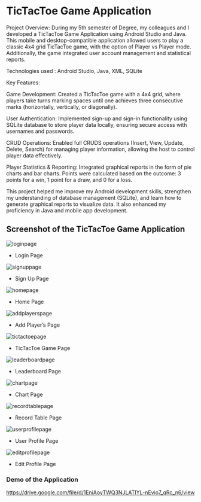 # TicTacToe Game Application

Project Overview: During my 5th semester of Degree, my colleagues and I developed a TicTacToe Game Application using Android Studio and Java. 
This mobile and desktop-compatible application allowed users to play a classic 4x4 grid TicTacToe game, with the option of Player vs Player mode. 
Additionally, the game integrated user account management and statistical reports.

Technologies used : Android Studio, Java, XML, SQLite

Key Features:

Game Development: Created a TicTacToe game with a 4x4 grid, where players take turns marking spaces until one achieves three consecutive marks (horizontally, vertically, or diagonally).

User Authentication: Implemented sign-up and sign-in functionality using SQLite database to store player data locally, ensuring secure access with usernames and passwords.

CRUD Operations: Enabled full CRUDS operations (Insert, View, Update, Delete, Search) for managing player information, allowing the host to control player data effectively.

Player Statistics & Reporting: Integrated graphical reports in the form of pie charts and bar charts. Points were calculated based on the outcome: 3 points for a win, 1 point for a draw, and 0 for a loss.

This project helped me improve my Android development skills, strengthen my understanding of database management (SQLite), and learn how to generate graphical reports to visualize data. 
It also enhanced my proficiency in Java and mobile app development.


## Screenshot of the TicTacToe Game Application

![loginpage](https://github.com/user-attachments/assets/f7ea87d1-bc03-42cf-815a-90e19f875e97)
- Login Page

![signuppage](https://github.com/user-attachments/assets/a93307cc-8ff6-4ab7-ab0d-d0c814418b03)
- Sign Up Page

![homepage](https://github.com/user-attachments/assets/3339466b-4630-4415-aee6-dd5dc2eada0e)
- Home Page

![addplayerspage](https://github.com/user-attachments/assets/778350f7-82ce-4a36-8d53-8e484dbef518)
- Add Player’s Page

![tictactoepage](https://github.com/user-attachments/assets/12579802-de4d-4102-906f-b211b1818eb8)
- TicTacToe Game Page

![leaderboardpage](https://github.com/user-attachments/assets/f63dfdcd-ca3e-4b06-8fe9-a808eef46c4a)
- Leaderboard Page

![chartpage](https://github.com/user-attachments/assets/a569f676-cb32-43ce-9a57-abc539db66d7)
- Chart Page
  
![recordtablepage](https://github.com/user-attachments/assets/4c90f929-2eab-47c8-9701-7423630bb9a9)
- Record Table Page
  
![userprofilepage](https://github.com/user-attachments/assets/efc49d0d-e147-4c19-9965-6c9ebf06b005)
- User Profile Page
  
![editprofilepage](https://github.com/user-attachments/assets/b0748af3-717f-407f-8a7f-c0b1570c37ea)
- Edit Profile Page

### Demo of the Application 

https://drive.google.com/file/d/1EniAoyTWQ3NJLATIYL-nEvio7_qRc_n6/view 
